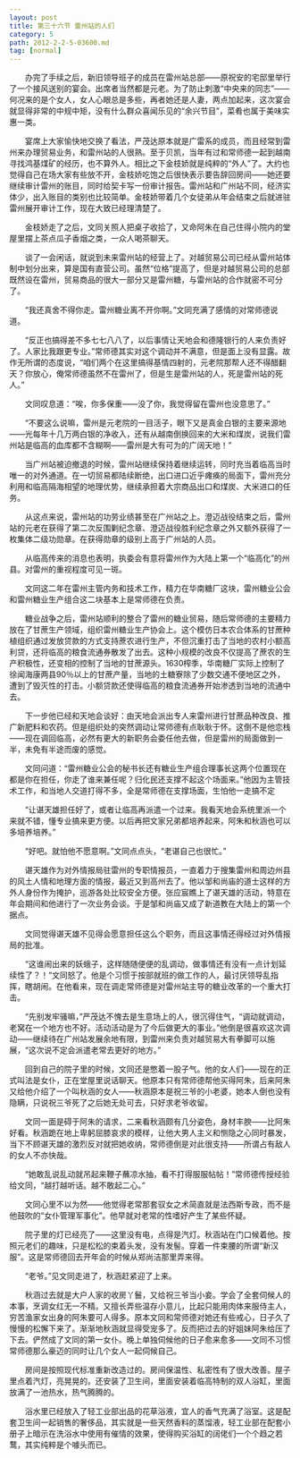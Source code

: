 ```yaml
---
layout: post
title: 第三十六节 雷州站的人们
category: 5
path: 2012-2-2-5-03600.md
tag: [normal]
---
```


　　办完了手续之后，新旧领导班子的成员在雷州站总部——原祝安的宅邸里举行了一个接风送别的宴会。出席者当然都是元老。为了防止刺激“中央来的同志”——何况来的是个女人，女人心眼总是多些，再者她还是人妻，两点加起来，这次宴会就显得非常的中规中矩，没有什么群众喜闻乐见的“余兴节目”，菜肴也属于美味实惠一类。

　　宴席上大家愉快地交换了看法，严茂达原本就是广雷系的成员，而且经常到雷州来办理贸易业务，和雷州站的人很熟。至于贝凯，当年有过和常师德一起到越南寻找鸿基煤矿的经历，也不算外人。相比之下金枝娇就是纯粹的“外人”了。大约也觉得自己在场大家有些放不开，金枝娇吃饱之后很快表示要告辞回房间——她还要继续审计雷州的账目，同时给契卡写一份审计报告。雷州站和广州站不同，经济实体少，出入账目的类别也比较简单。金枝娇带着几个女徒弟从年会结束之后就进驻雷州展开审计工作，现在大致已经理清楚了。

　　金枝娇走了之后，文同关照人把桌子收拾了，又命阿朱在自己住得小院内的堂屋里摆上茶点瓜子香烟之类，一众人喝茶聊天。

　　谈了一会闲话，就说到未来雷州站的经营上了。对越贸易公司已经从雷州站体制中划分出来，算是国有直营公司。虽然“位格”提高了，但是对越贸易公司的总部既然设在雷州，贸易商品的很大一部分又是雷州糖，与雷州站的合作就密不可分了。

　　“我还真舍不得你走。雷州糖业离不开你啊。”文同充满了感情的对常师德说道。

　　“反正也搞得差不多七七八八了，以后事情让天地会和德隆银行的人来负责好了。人家比我跟更专业。”常师德其实对这个调动并不满意，但是面上没有显露。故作无所谓的态度说，“咱们两个在这里搞得基情四射的，元老院那帮人还不得醋翻天？你放心，俺常师德虽然不在雷州了，但是生是雷州站的人，死是雷州站的死人。”

　　文同叹息道：“唉，你多保重——没了你，我觉得留在雷州也没意思了。”

　　“不要这么说嘛，雷州是元老院的一目活子，眼下又是真金白银的主要来源地——光每年十几万两白银的净收入，还有从越南倒换回来的大米和煤炭，说我们雷州站是临高的血库都不含糊啊——雷州是大有可为的广阔天地！”

　　当广州站被迫撤退的时候，雷州站继续保持着继续运转，同时充当着临高当时唯一的对外通道。在一切贸易都陆续断绝，出口进口近乎瘫痪的局面下，雷州充分利用和临高隔海相望的地理优势，继续承担着大宗商品出口和煤炭、大米进口的任务。

　　从这点来说，雷州站的功劳业绩甚至在广州站之上。澄迈战役结束之后，雷州站的元老在获得了第二次反围剿纪念章、澄迈战役胜利纪念章之外又额外获得了一枚集体二级功勋章。在获得勋章的级别上高于广州站的人员。

　　从临高传来的消息也表明，执委会有意将雷州作为大陆上第一个“临高化”的州县。对雷州的重视程度可见一斑。

　　文同这二年在雷州主管内务和技术工作，精力在华南糖厂这块，雷州糖业公会和雷州糖业生产组合这二块基本上是常师德在负责。

　　糖业战争之后，雷州站顺利的整合了雷州的糖业贸易，随后常师德的主要精力放在了甘蔗生产领域，组织雷州糖业生产协会上。这个模仿日本农合体系的甘蔗种植组织通过发放贷款的方式支持蔗农进行生产，不但沉重打击了当地的农村小额高利贷，还将临高的粮食流通券散发了出去。这种小规模的改良不仅提高了蔗农的生产积极性，还变相的控制了当地的甘蔗源头。1630榨季，华南糖厂实际上控制了徐闻海康两县90％以上的甘蔗产量，当地的土糖寮除了少数交通不便地区之外，遭到了毁灭性的打击。小额贷款还使得临高的粮食流通券开始渗透到当地的流通中去。

　　下一步他已经和天地会谈好：由天地会派出专人来雷州进行甘蔗品种改良、推广新肥料和农药。但是组织处的突然调动让常师德有点耿耿于怀。这倒不是他恋栈——现在调回临高，必然有更大的新职务会委任他去做，但是雷州的局面做到一半，未免有半途而废的感觉。

　　文同问道：“雷州糖业公会的秘书长还有糖业生产组合理事长这两个位置现在都是你在担任，你走了谁来兼任呢？归化民还支撑不起这个场面来。”他因为主管技术工作，和当地人交道打得不多，全是常师德在支撑场面，生怕他一走搞不定

　　“让谌天雄担任好了，或者让临高再派遣一个过来。我看天地会系统里派一个来就不错，懂专业搞来更方便。以后再把文家兄弟都培养起来，阿朱和秋涵也可以多培养培养。”

　　“好吧。就怕他不愿意啊。”文同点点头，“老谌自己也很忙。”

　　谌天雄作为对外情报局驻雷州的专职情报员，一直着力于搜集雷州和周边州县的风土人情和地理方面的情报，最近又到高州去了。他以邹和尚庙的道士这样的方外人身份作为掩护，巡游各处比较安全方便。张应宸瞧上了谌天雄的活动，特意在年会期间和他进行了一次业务会谈。于是邹和尚庙又成了新道教在大陆上的第一个据点。

　　文同觉得谌天雄不见得会愿意担任这么个职务，而且这事情还得经过对外情报局的批准。

　　“这谁闹出来的妖蛾子，这样随随便便的乱调动，做事情还有没有一点计划延续性了？！”文同怒了。他是个习惯于按部就班的做工作的人，最讨厌领导乱指挥，瞎胡闹。在他看来，现在调走常师德是对雷州站主导的糖业改革的一个重大打击。

　　“先别发牢骚嘛，”严茂达不愧去是生意场上的人，很沉得住气，“调动就调动，老窝在一个地方也不好。活动活动是为了今后做更大的事业。”他倒是很喜欢这次调动——继续待在广州站发展余地有限，到雷州来负责对越贸易大有拳脚可以施展，“这次说不定会派遣老常去更好的地方。”

　　回到自己的院子里的时候，文同还是憋着一股子气。他的女人们——现在的正式叫法是女仆，正在堂屋里说话聊天。他原本只有常师德帮他买得阿朱，后来阿朱又给他介绍了一个叫秋涵的女人——秋涵原本是祝三爷的小老婆，她本人倒也没有隐瞒，只说祝三爷死了之后她无处可去，只好求老爷收留。

　　文同一面是碍于阿朱的请求，二来看秋涵颇有几分姿色，身材丰腴——比阿朱好看。秋涵跪在地上卑躬屈膝哀求的模样，让他大男人主义和恻隐之心同时暴发，当下不顾谌天雄的激烈反对就把她收纳，常师德倒是对此很支持——所谓占有敌人的女人不亦快哉。

　　“她敢乱说乱动就吊起来鞭子蘸凉水抽，看不打得服服帖帖！”常师德传授经验给文同，“越打越听话。越不敢起二心。”

　　文同心里不以为然——他觉得老常那套驭女之术简直就是法西斯专政，而不是他鼓吹的“女仆管理军事化”。他早就对老常的性嗜好产生了某些怀疑。

　　院子里的灯已经亮了——这里没有电，点得是汽灯。秋涵站在门口候着他。按照元老们的趣味，只是松松的束着头发，没有发髻。穿着一件束腰的所谓“新汉服”。这是常师德回去开年会的时候从郑尚洁那里弄来得。

　　“老爷。”见文同走进了，秋涵赶紧迎了上来。

　　秋涵过去就是大户人家的收房丫鬟，又给祝三爷当小妾。学会了全套伺候人的本事，烹调女红无一不精。又擅长弄些温存小意儿，比起只能用肉体来服侍主人，穷苦渔家女出身的阿朱要可人得多。原本文同和常师德对她还有些戒心，日子久了慢慢的松懈下来了。渐渐地秋涵就显得受宠多了。反而把过去的好姐妹阿朱给压了下去。俨然成了文同的第一女仆。晚上单独伺候他的日子愈来愈多——文同不习惯常师德那么豪迈的同时让几个女人一起伺候自己。

　　房间是按照现代标准重新改造过的。房间保温性、私密性有了很大改善。屋子里点着汽灯，亮晃晃的。还安装了卫生间，里面安装着临高特制的双人浴缸，里面放满了一池热水，热气腾腾的。

　　浴水里已经放入了轻工业部出品的花草浴液，宜人的香气充满了浴室。这是配套卫生间一起销售的奢侈品，其实就是一些天然香料的蒸馏液，轻工业部在配套小册子上暗示在洗浴水中使用有催情的效果，使得购买浴缸的阔佬们一个个趋之若鹜，其实纯粹是个噱头而已。

